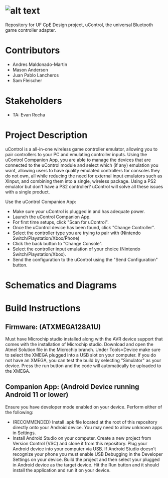 # ![alt text](https://cdn.discordapp.com/attachments/936755058626928735/1017882711089754223/app_wireframe_1.png)
Repository for UF CpE Design project,  uControl, the universal Bluetooth game controller adapter. 

# Contributors
* Andres Maldonado-Martin
* Mason Anderson
* Juan Pablo Lancheros
* Sam Fleischer

# Stakeholders
* TA: Evan Rocha

# Project Description
uControl is a all-in-one wireless game controller emulator, allowing you to pair controllers to your PC and emulating controller inputs. Using the uControl Companion App, you are able to manage the devices that are connected to the uControl module and select which (if any) emulation you want, allowing users to have quality emulated controllers for consoles they do not own, all while reducing the need for external input emulators such as XInput, and combining them into a single, wireless package. Using a PS2 emulator but don't have a PS2 controller? uControl will solve all these issues with a single product.

Use the uControl Companion App:
* Make sure your uControl is plugged in and has adequate power.
* Launch the uControl Companion App.
* For first time setups, click "Scan for uControl".
* Once the uControl device has been found, click "Change Controller".
* Select the controller type you are trying to pair with (Nintendo Switch/Playstation/Xbox/Phone)
* Click the back button to "Change Console".
* Select the controller input emulation of your choice (Nintendo Switch/Playstation/Xbox).
* Send the configuration to the uControl using the "Send Configuration" button.

# Schematics and Diagrams


# Build Instructions
## Firmware: (ATXMEGA128A1U)
Must have Microchip studio installed along with the AVR device support that comes with the installation of Microchip studio.
Download and open the Atmel Solution file in the Microchip branch.
Under Tools>Device make sure to select the XMEGA plugged into a USB slot on your computer.
If you do not have an XMEGA, you can test the build by selecting "Simulator" as your device.
Press the run button and the code will automatically be uploaded to the XMEGA.

## Companion App: (Android Device running Android 11 or lower)
Ensure you have developer mode enabled on your device.  Perform either of the following:
* (RECOMMENDED) Install .apk file located at the root of this repository directly onto your Android device.  You may need to allow unknown apps in Settings.
* Install Android Studio on your computer.  Create a new project from Version Control (VSC) and clone it from this repository.  Plug your Android device into your computer via USB.  If Android Studio doesn't recognize your phone you must enable USB Debugging in the Developer Settings on your device.  Build the project and then select your plugged in Android device as the target device.  Hit the Run button and it should install the application and run it on your device.
